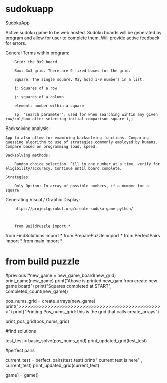# sudokuapp
SudokuApp


Active sudoku game to be web hosted. Sudoku boards will be generated by program and allow for user to complete them. Will provide active feedback for errors. 

General Terms within program: 

        Grid: the 9x9 board. 

        Box: 3x3 grid. There are 9 fixed boxes for the grid. 

        Square: The single square. May hold 1-9 numbers in a list.

        i: Squares of a row 

        j: squares of a column

        element: number within a square

        sp: "search parameter", used for when searching wihtin any given row/col/box after selecting initial comparison square i,j





Backsolving analysis: 

    App to also allow for examining backsolving functions. Comparing guessing algorithm to use of strategies commonly employed by humans. Compare based on programming load, speed, 

    Backsolving methods: 

        Random choice selection. Fill in one number at a time, verify for eligibility/accuracy. Continue until board complete. 

    Strategies: 

        Only Option: In array of possible numbers, if a number for a square 


Generating Visual / Graphic Display: 

        https://projectgurukul.org/create-sudoku-game-python/



        from BuildPuzzle import *
from FindSolutions import *
from PreparePuzzle import *
from PerfectPairs import *
from main import *

# from build puzzle



#previous
#new_game = new_game_board(new_grid)
print_game(new_game)
print("Above is printed new_gam from create new game board")
print("Squares completed at START", completed_count(new_game))



pos_nums_grid = create_arrays(new_game)
print(">>>>>>>>>>>>>>>>>>>>>>>>>>>>>>>>>>>>>>>>>>>>>>>>>>")
print("Printing Pos_nums_grid: this is the grid that calls create_arrays")

print_pos_grid(pos_nums_grid)


#find solutions





test_test = basic_solve(pos_nums_grid)
print_updated_grid(test_test)

#perfect pairs

current_test = perfect_pairs(test_test)
print(" current test is here"  , current_test)
print_updated_grid(current_test)


game1 = game()
